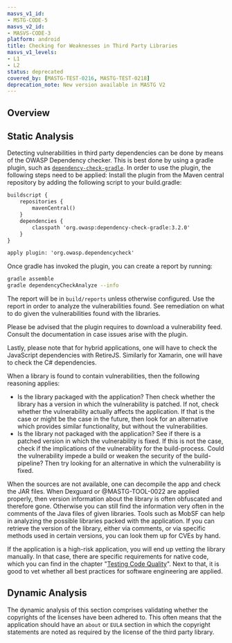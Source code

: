 ```yaml
---
masvs_v1_id:
- MSTG-CODE-5
masvs_v2_id:
- MASVS-CODE-3
platform: android
title: Checking for Weaknesses in Third Party Libraries
masvs_v1_levels:
- L1
- L2
status: deprecated
covered_by: [MASTG-TEST-0216, MASTG-TEST-0218]
deprecation_note: New version available in MASTG V2
---
```


## Overview

## Static Analysis

Detecting vulnerabilities in third party dependencies can be done by means of the OWASP Dependency checker. This is best done by using a gradle plugin, such as [`dependency-check-gradle`](https://github.com/jeremylong/dependency-check-gradle "dependency-check-gradle").
In order to use the plugin, the following steps need to be applied:
Install the plugin from the Maven central repository by adding the following script to your build.gradle:

```default
buildscript {
    repositories {
        mavenCentral()
    }
    dependencies {
        classpath 'org.owasp:dependency-check-gradle:3.2.0'
    }
}

apply plugin: 'org.owasp.dependencycheck'
```

Once gradle has invoked the plugin, you can create a report by running:

```bash
gradle assemble
gradle dependencyCheckAnalyze --info
```

The report will be in `build/reports` unless otherwise configured. Use the report in order to analyze the vulnerabilities found. See remediation on what to do given the vulnerabilities found with the libraries.

Please be advised that the plugin requires to download a vulnerability feed. Consult the documentation in case issues arise with the plugin.

Lastly, please note that for hybrid applications, one will have to check the JavaScript dependencies with RetireJS. Similarly for Xamarin, one will have to check the C# dependencies.

When a library is found to contain vulnerabilities, then the following reasoning applies:

- Is the library packaged with the application? Then check whether the library has a version in which the vulnerability is patched. If not, check whether the vulnerability actually affects the application. If that is the case or might be the case in the future, then look for an alternative which provides similar functionality, but without the vulnerabilities.
- Is the library not packaged with the application? See if there is a patched version in which the vulnerability is fixed. If this is not the case, check if the implications of the vulnerability for the build-process. Could the vulnerability impede a build or weaken the security of the build-pipeline? Then try looking for an alternative in which the vulnerability is fixed.

When the sources are not available, one can decompile the app and check the JAR files. When Dexguard or @MASTG-TOOL-0022 are applied properly, then version information about the library is often obfuscated and therefore gone. Otherwise you can still find the information very often in the comments of the Java files of given libraries. Tools such as MobSF can help in analyzing the possible libraries packed with the application. If you can retrieve the version of the library, either via comments, or via specific methods used in certain versions, you can look them up for CVEs by hand.

If the application is a high-risk application, you will end up vetting the library manually. In that case, there are specific requirements for native code, which you can find in the chapter "[Testing Code Quality](../../../Document/0x04h-Testing-Code-Quality.md)". Next to that, it is good to vet whether all best practices for software engineering are applied.

## Dynamic Analysis

The dynamic analysis of this section comprises validating whether the copyrights of the licenses have been adhered to. This often means that the application should have an `about` or `EULA` section in which the copyright statements are noted as required by the license of the third party library.

